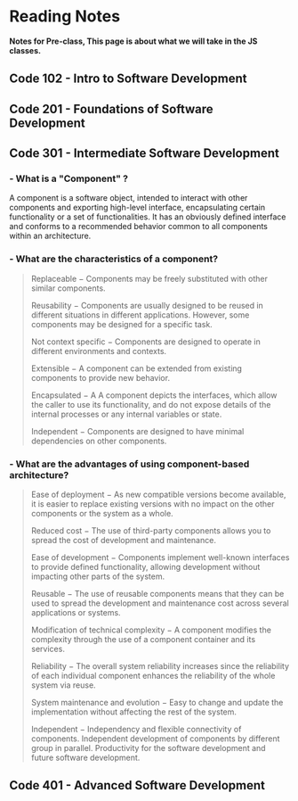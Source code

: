 # Reading Notes

**Notes for Pre-class, This page is about what we will take in the JS classes.**

## Code 102 - Intro to Software Development
## Code 201 - Foundations of Software Development
## Code 301 - Intermediate Software Development
### -  What is a "Component" ?
<p> A component is a software object, intended to interact with other components and exporting high-level interface, encapsulating certain functionality or a set of functionalities. It has an obviously defined interface and conforms to a recommended behavior common to all components within an architecture.</p>

### - What are the characteristics of a component?
> Replaceable − Components may be freely substituted with other similar components.
>
> Reusability − Components are usually designed to be reused in different situations in different applications. However, some components may be designed for a specific task.
>
> Not context specific − Components are designed to operate in different environments and contexts.
>
> Extensible − A component can be extended from existing components to provide new behavior.
>
> Encapsulated − A A component depicts the interfaces, which allow the caller to use its functionality, and do not expose details of the internal processes or any internal variables or state.
>
> Independent − Components are designed to have minimal dependencies on other components.

### - What are the advantages of using component-based architecture?
> Ease of deployment − As new compatible versions become available, it is easier to replace existing versions with no impact on the other components or the system as a whole.
>
> Reduced cost − The use of third-party components allows you to spread the cost of development and maintenance.
>
> Ease of development − Components implement well-known interfaces to provide defined functionality, allowing development without impacting other parts of the system.
>
> Reusable − The use of reusable components means that they can be used to spread the development and maintenance cost across several applications or systems.
>
> Modification of technical complexity − A component modifies the complexity through the use of a component container and its services.
>
> Reliability − The overall system reliability increases since the reliability of each individual component enhances the reliability of the whole system via reuse.
>
> System maintenance and evolution − Easy to change and update the implementation without affecting the rest of the system.
>
> Independent − Independency and flexible connectivity of components. Independent development of components by different group in parallel. Productivity for the
> software development and future software development.

## Code 401 - Advanced Software Development
